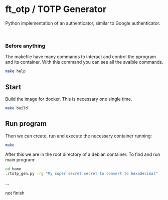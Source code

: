 # ft_otp / TOTP Generator

Python implementation of an authenticator, similar to Google authenticator.

<br>

### Before anything

The makefile have many commands to interact and control the pprogram and its container.
With this command you can see all the avaible commands.

````bash
make help
````

## Start
Build the image for docker. This is necessary one single time.

````bash
make build
````



## Run program

Then we can create, run and execute the necessary container running:

````bash
make
````

After this we are in the root directory of a debian container. To find and run 
main program:

````bash
cd home
./totp_gen.py -rg "My super secret secret to convert to hexadecimal"
````

...

not finish
